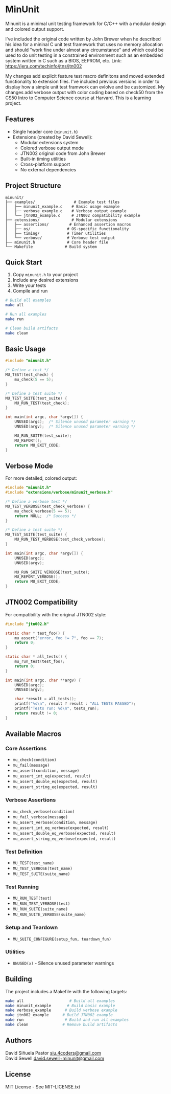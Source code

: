 # MinUnit

Minunit is a minimal unit testing framework for C/C++ with a modular design and colored output support.

I've included the original code written by John Brewer when he described his idea for a mininal C unit test framework that uses no memory allocation and should "work fine under almost any circumstance" and which could be used to do unit testing in a constrained environment such as an embedded system written in C such as a BIOS, EEPROM, etc. Link: https://jera.com/techinfo/jtns/jtn002 

My changes add explicit feature test macro definitons and moved extended functionality to extension files. I've included previous versions in order to display how a simple unit test framwork can evlolve and be customized. My changes add verbose output with color coding based on check50 from the CS50 Intro to Computer Science course at Harvard. This is a learning project.


## Features

- Single header core (`minunit.h`) 
- Extensions (created by David Sewell):
  - Modular extensions system
  - Colored verbose output mode
  - JTN002 original code from John Brewer
  - Built-in timing utilities
  - Cross-platform support
  - No external dependencies

## Project Structure

```
minunit/
├── examples/                 # Example test files
│   ├── minunit_example.c    # Basic usage example
│   ├── verbose_example.c    # Verbose output example
│   └── jtn002_example.c     # JTN002 compatibility example
├── extensions/              # Modular extensions
│   ├── assertions/         # Enhanced assertion macros
│   ├── os/                # OS-specific functionality
│   ├── timing/            # Timer utilities
│   └── verbose/           # Verbose test output
├── minunit.h              # Core header file
└── Makefile              # Build system
```

## Quick Start

1. Copy `minunit.h` to your project
2. Include any desired extensions
3. Write your tests
4. Compile and run

```bash
# Build all examples
make all

# Run all examples
make run

# Clean build artifacts
make clean
```

## Basic Usage

```c
#include "minunit.h"

/* Define a test */
MU_TEST(test_check) {
    mu_check(5 == 5);
}

/* Define a test suite */
MU_TEST_SUITE(test_suite) {
    MU_RUN_TEST(test_check);
}

int main(int argc, char *argv[]) {
    UNUSED(argc);  /* Silence unused parameter warning */
    UNUSED(argv);  /* Silence unused parameter warning */

    MU_RUN_SUITE(test_suite);
    MU_REPORT();
    return MU_EXIT_CODE;
}
```

## Verbose Mode

For more detailed, colored output:

```c
#include "minunit.h"
#include "extensions/verbose/minunit_verbose.h"

/* Define a verbose test */
MU_TEST_VERBOSE(test_check_verbose) {
    mu_check_verbose(5 == 5);
    return NULL;  /* Success */
}

/* Define a test suite */
MU_TEST_SUITE(test_suite) {
    MU_RUN_TEST_VERBOSE(test_check_verbose);
}

int main(int argc, char *argv[]) {
    UNUSED(argc);
    UNUSED(argv);

    MU_RUN_SUITE_VERBOSE(test_suite);
    MU_REPORT_VERBOSE();
    return MU_EXIT_CODE;
}
```

## JTN002 Compatibility

For compatibility with the original JTN002 style:

```c
#include "jtn002.h"

static char * test_foo() {
    mu_assert("error, foo != 7", foo == 7);
    return 0;
}

static char * all_tests() {
    mu_run_test(test_foo);
    return 0;
}

int main(int argc, char **argv) {
    UNUSED(argc);
    UNUSED(argv);

    char *result = all_tests();
    printf("%s\n", result ? result : "ALL TESTS PASSED");
    printf("Tests run: %d\n", tests_run);
    return result != 0;
}
```

## Available Macros

### Core Assertions
- `mu_check(condition)`
- `mu_fail(message)`
- `mu_assert(condition, message)`
- `mu_assert_int_eq(expected, result)`
- `mu_assert_double_eq(expected, result)`
- `mu_assert_string_eq(expected, result)`

### Verbose Assertions
- `mu_check_verbose(condition)`
- `mu_fail_verbose(message)`
- `mu_assert_verbose(condition, message)`
- `mu_assert_int_eq_verbose(expected, result)`
- `mu_assert_double_eq_verbose(expected, result)`
- `mu_assert_string_eq_verbose(expected, result)`

### Test Definition
- `MU_TEST(test_name)`
- `MU_TEST_VERBOSE(test_name)`
- `MU_TEST_SUITE(suite_name)`

### Test Running
- `MU_RUN_TEST(test)`
- `MU_RUN_TEST_VERBOSE(test)`
- `MU_RUN_SUITE(suite_name)`
- `MU_RUN_SUITE_VERBOSE(suite_name)`

### Setup and Teardown
- `MU_SUITE_CONFIGURE(setup_fun, teardown_fun)`

### Utilities
- `UNUSED(x)` - Silence unused parameter warnings

## Building

The project includes a Makefile with the following targets:

```bash
make all                    # Build all examples
make minunit_example       # Build basic example
make verbose_example      # Build verbose example
make jtn002_example      # Build JTN002 example
make run                  # Build and run all examples
make clean               # Remove build artifacts
```

## Authors

David Siñuela Pastor <siu.4coders@gmail.com>  
David Sewell <david.sewell+minunit@gmail.com>

## License

MIT License - See MIT-LICENSE.txt
